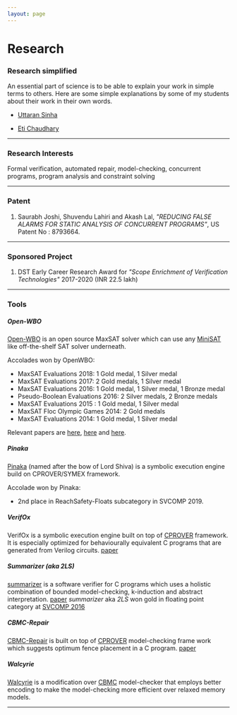 ```yaml
---
layout: page
---
```


# Research

### Research simplified
 
An essential part of science is to be able to explain your work in simple terms to others. Here are some simple explanations by some of my students about their work in their own words.

* [Uttaran Sinha](uttaran)

* [Eti Chaudhary](eti)

---


### Research Interests


Formal verification, automated repair, model-checking,
concurrent programs, program analysis and constraint solving


---


### Patent


1. Saurabh Joshi, Shuvendu Lahiri and Akash Lal, _"REDUCING FALSE ALARMS FOR STATIC ANALYSIS OF CONCURRENT PROGRAMS"_, US Patent No : 8793664.


---


### Sponsored Project

1. DST Early Career Research Award for _"Scope Enrichment of Verification Technologies"_ 2017-2020 (INR 22.5 lakh)

---


### Tools

##### **Open-WBO**



[Open-WBO](http://sat.inesc-id.pt/open-wbo/) is an open source MaxSAT solver which can use any [MiniSAT](http://www.minisat.se) like off-the-shelf SAT solver underneath.

Accolades won by OpenWBO:

* MaxSAT Evaluations 2018: 1 Gold medal, 1 Silver medal
* MaxSAT Evaluations 2017: 2 Gold medals, 1 Silver medal
* MaxSAT Evaluations 2016: 1 Gold medal, 1 Silver medal, 1 Bronze medal
* Pseudo-Boolean Evaluations 2016: 2 Silver medals, 2 Bronze medals
* MaxSAT Evaluations 2015 : 1 Gold medal, 1 Silver medal
* MaxSAT Floc Olympic Games 2014: 2 Gold medals
* MaxSAT Evaluations 2014: 1 Gold medal, 1 Silver medal

Relevant papers are  [here](http://arxiv.org/abs/1408.4628),  [here](https://arxiv.org/pdf/1507.05920.pdf) and [here](https://arxiv.org/pdf/1806.07164.pdf).

##### **Pinaka**

[Pinaka](https://github.com/sbjoshi/Pinaka) (named after the bow of Lord Shiva) is a symbolic execution engine build on CPROVER/SYMEX framework.

Accolade won by Pinaka:

* 2nd place in ReachSafety-Floats subcategory in SVCOMP 2019.


##### **VerifOx**

VerifOx is a symbolic execution engine built on top of [CPROVER](http://www.cprover.org) framework. It is especially optimized
for behaviourally equivalent C programs that are generated from Verilog circuits. [paper](https://arxiv.org/pdf/1609.00169.pdf)

##### **Summarizer (aka 2LS)**


[summarizer](http://www.cprover.org/wiki/doku.php?id=2ls_for_program_analysis) is a software verifier for C programs which uses a holistic combination of bounded model-checking,
k-induction and abstract interpretation. [paper](http://arxiv.org/abs/1506.05671) 
*summarizer* aka *2LS* won gold in floating point category
at [SVCOMP 2016](http://sv-comp.sosy-lab.org/2016/results/results-verified/)


##### **CBMC-Repair**


[CBMC-Repair](http://www.cprover.org/glue) is built on top of [CPROVER](http://www.cprover.org) model-checking
frame work which suggests optimum fence placement in a C program. [paper](http://arxiv.org/abs/1407.7443)





##### **Walcyrie**



[Walcyrie](https://github.com/gan237/walcyrie) is a modification over [CBMC](http://www.cprover.org/cbmc) model-checker that employs better encoding to
make the model-checking more efficient over relaxed memory models.

---



